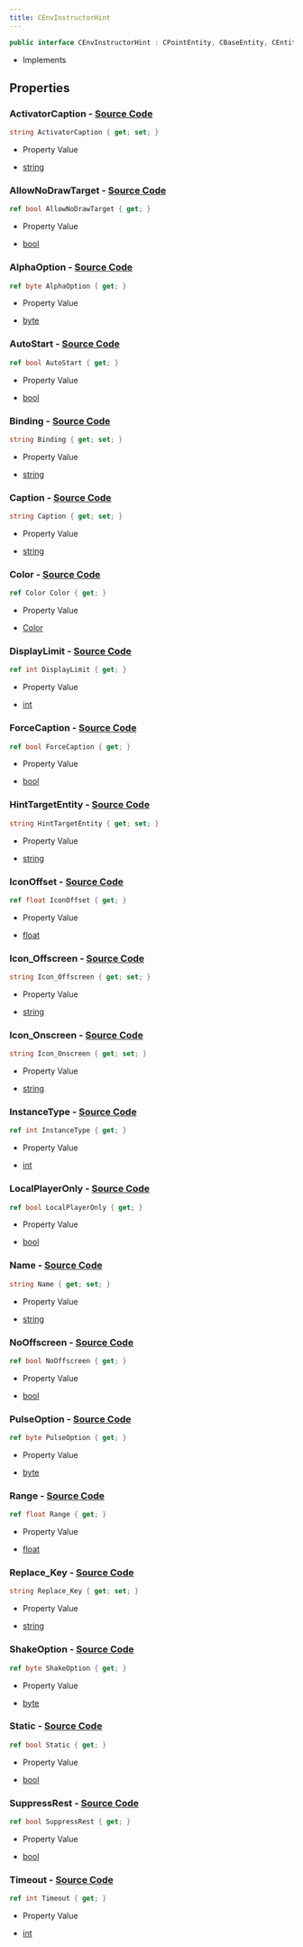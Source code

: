 ```yaml
---
title: CEnvInstructorHint
---
```


```csharp
public interface CEnvInstructorHint : CPointEntity, CBaseEntity, CEntityInstance, ISchemaClass<CEntityInstance>, ISchemaClass<CBaseEntity>, ISchemaClass<CPointEntity>, ISchemaClass<CEnvInstructorHint>, ISchemaField, ISchemaClass, INativeHandle
```

- Implements

## Properties

### **ActivatorCaption** - [Source Code](https://github.com/swiftly-solution/swiftlys2/blob/main/managed/src/SwiftlyS2.Generated/Schemas/Interfaces/CEnvInstructorHint.cs#L32)

```csharp
string ActivatorCaption { get; set; }
```

- Property Value

- [string](https://learn.microsoft.com/dotnet/api/system.string)

### **AllowNoDrawTarget** - [Source Code](https://github.com/swiftly-solution/swiftlys2/blob/main/managed/src/SwiftlyS2.Generated/Schemas/Interfaces/CEnvInstructorHint.cs#L58)

```csharp
ref bool AllowNoDrawTarget { get; }
```

- Property Value

- [bool](https://learn.microsoft.com/dotnet/api/system.boolean)

### **AlphaOption** - [Source Code](https://github.com/swiftly-solution/swiftlys2/blob/main/managed/src/SwiftlyS2.Generated/Schemas/Interfaces/CEnvInstructorHint.cs#L42)

```csharp
ref byte AlphaOption { get; }
```

- Property Value

- [byte](https://learn.microsoft.com/dotnet/api/system.byte)

### **AutoStart** - [Source Code](https://github.com/swiftly-solution/swiftlys2/blob/main/managed/src/SwiftlyS2.Generated/Schemas/Interfaces/CEnvInstructorHint.cs#L60)

```csharp
ref bool AutoStart { get; }
```

- Property Value

- [bool](https://learn.microsoft.com/dotnet/api/system.boolean)

### **Binding** - [Source Code](https://github.com/swiftly-solution/swiftlys2/blob/main/managed/src/SwiftlyS2.Generated/Schemas/Interfaces/CEnvInstructorHint.cs#L56)

```csharp
string Binding { get; set; }
```

- Property Value

- [string](https://learn.microsoft.com/dotnet/api/system.string)

### **Caption** - [Source Code](https://github.com/swiftly-solution/swiftlys2/blob/main/managed/src/SwiftlyS2.Generated/Schemas/Interfaces/CEnvInstructorHint.cs#L30)

```csharp
string Caption { get; set; }
```

- Property Value

- [string](https://learn.microsoft.com/dotnet/api/system.string)

### **Color** - [Source Code](https://github.com/swiftly-solution/swiftlys2/blob/main/managed/src/SwiftlyS2.Generated/Schemas/Interfaces/CEnvInstructorHint.cs#L34)

```csharp
ref Color Color { get; }
```

- Property Value

- [Color](/docs/api/shared/natives/color)

### **DisplayLimit** - [Source Code](https://github.com/swiftly-solution/swiftlys2/blob/main/managed/src/SwiftlyS2.Generated/Schemas/Interfaces/CEnvInstructorHint.cs#L24)

```csharp
ref int DisplayLimit { get; }
```

- Property Value

- [int](https://learn.microsoft.com/dotnet/api/system.int32)

### **ForceCaption** - [Source Code](https://github.com/swiftly-solution/swiftlys2/blob/main/managed/src/SwiftlyS2.Generated/Schemas/Interfaces/CEnvInstructorHint.cs#L50)

```csharp
ref bool ForceCaption { get; }
```

- Property Value

- [bool](https://learn.microsoft.com/dotnet/api/system.boolean)

### **HintTargetEntity** - [Source Code](https://github.com/swiftly-solution/swiftlys2/blob/main/managed/src/SwiftlyS2.Generated/Schemas/Interfaces/CEnvInstructorHint.cs#L20)

```csharp
string HintTargetEntity { get; set; }
```

- Property Value

- [string](https://learn.microsoft.com/dotnet/api/system.string)

### **IconOffset** - [Source Code](https://github.com/swiftly-solution/swiftlys2/blob/main/managed/src/SwiftlyS2.Generated/Schemas/Interfaces/CEnvInstructorHint.cs#L36)

```csharp
ref float IconOffset { get; }
```

- Property Value

- [float](https://learn.microsoft.com/dotnet/api/system.single)

### **Icon_Offscreen** - [Source Code](https://github.com/swiftly-solution/swiftlys2/blob/main/managed/src/SwiftlyS2.Generated/Schemas/Interfaces/CEnvInstructorHint.cs#L28)

```csharp
string Icon_Offscreen { get; set; }
```

- Property Value

- [string](https://learn.microsoft.com/dotnet/api/system.string)

### **Icon_Onscreen** - [Source Code](https://github.com/swiftly-solution/swiftlys2/blob/main/managed/src/SwiftlyS2.Generated/Schemas/Interfaces/CEnvInstructorHint.cs#L26)

```csharp
string Icon_Onscreen { get; set; }
```

- Property Value

- [string](https://learn.microsoft.com/dotnet/api/system.string)

### **InstanceType** - [Source Code](https://github.com/swiftly-solution/swiftlys2/blob/main/managed/src/SwiftlyS2.Generated/Schemas/Interfaces/CEnvInstructorHint.cs#L52)

```csharp
ref int InstanceType { get; }
```

- Property Value

- [int](https://learn.microsoft.com/dotnet/api/system.int32)

### **LocalPlayerOnly** - [Source Code](https://github.com/swiftly-solution/swiftlys2/blob/main/managed/src/SwiftlyS2.Generated/Schemas/Interfaces/CEnvInstructorHint.cs#L62)

```csharp
ref bool LocalPlayerOnly { get; }
```

- Property Value

- [bool](https://learn.microsoft.com/dotnet/api/system.boolean)

### **Name** - [Source Code](https://github.com/swiftly-solution/swiftlys2/blob/main/managed/src/SwiftlyS2.Generated/Schemas/Interfaces/CEnvInstructorHint.cs#L16)

```csharp
string Name { get; set; }
```

- Property Value

- [string](https://learn.microsoft.com/dotnet/api/system.string)

### **NoOffscreen** - [Source Code](https://github.com/swiftly-solution/swiftlys2/blob/main/managed/src/SwiftlyS2.Generated/Schemas/Interfaces/CEnvInstructorHint.cs#L48)

```csharp
ref bool NoOffscreen { get; }
```

- Property Value

- [bool](https://learn.microsoft.com/dotnet/api/system.boolean)

### **PulseOption** - [Source Code](https://github.com/swiftly-solution/swiftlys2/blob/main/managed/src/SwiftlyS2.Generated/Schemas/Interfaces/CEnvInstructorHint.cs#L40)

```csharp
ref byte PulseOption { get; }
```

- Property Value

- [byte](https://learn.microsoft.com/dotnet/api/system.byte)

### **Range** - [Source Code](https://github.com/swiftly-solution/swiftlys2/blob/main/managed/src/SwiftlyS2.Generated/Schemas/Interfaces/CEnvInstructorHint.cs#L38)

```csharp
ref float Range { get; }
```

- Property Value

- [float](https://learn.microsoft.com/dotnet/api/system.single)

### **Replace_Key** - [Source Code](https://github.com/swiftly-solution/swiftlys2/blob/main/managed/src/SwiftlyS2.Generated/Schemas/Interfaces/CEnvInstructorHint.cs#L18)

```csharp
string Replace_Key { get; set; }
```

- Property Value

- [string](https://learn.microsoft.com/dotnet/api/system.string)

### **ShakeOption** - [Source Code](https://github.com/swiftly-solution/swiftlys2/blob/main/managed/src/SwiftlyS2.Generated/Schemas/Interfaces/CEnvInstructorHint.cs#L44)

```csharp
ref byte ShakeOption { get; }
```

- Property Value

- [byte](https://learn.microsoft.com/dotnet/api/system.byte)

### **Static** - [Source Code](https://github.com/swiftly-solution/swiftlys2/blob/main/managed/src/SwiftlyS2.Generated/Schemas/Interfaces/CEnvInstructorHint.cs#L46)

```csharp
ref bool Static { get; }
```

- Property Value

- [bool](https://learn.microsoft.com/dotnet/api/system.boolean)

### **SuppressRest** - [Source Code](https://github.com/swiftly-solution/swiftlys2/blob/main/managed/src/SwiftlyS2.Generated/Schemas/Interfaces/CEnvInstructorHint.cs#L54)

```csharp
ref bool SuppressRest { get; }
```

- Property Value

- [bool](https://learn.microsoft.com/dotnet/api/system.boolean)

### **Timeout** - [Source Code](https://github.com/swiftly-solution/swiftlys2/blob/main/managed/src/SwiftlyS2.Generated/Schemas/Interfaces/CEnvInstructorHint.cs#L22)

```csharp
ref int Timeout { get; }
```

- Property Value

- [int](https://learn.microsoft.com/dotnet/api/system.int32)

